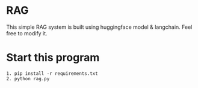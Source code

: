 # RAG
This simple RAG system is built using huggingface model &amp; langchain. Feel free to modify it.

# Start this program
```
1. pip install -r requirements.txt
2. python rag.py
```
